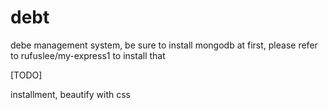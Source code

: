 debt
====
debe management system, be sure to install mongodb at first, please refer to rufuslee/my-express1 to install that

[TODO]

installment, beautify with css
